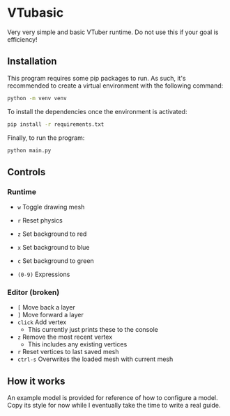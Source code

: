 # VTubasic

Very very simple and basic VTuber runtime. Do not use this if your goal is efficiency!

## Installation

This program requires some pip packages to run. As such, it's recommended to create a virtual environment with the following command:

```bash
python -m venv venv
```

To install the dependencies once the environment is activated:

```bash
pip install -r requirements.txt
```

Finally, to run the program:

```bash
python main.py
```

## Controls

### Runtime

- `w` Toggle drawing mesh
- `r` Reset physics
- `z` Set background to red
- `x` Set background to blue
- `c` Set background to green

- `(0-9)` Expressions

### Editor (broken)

- `[` Move back a layer
- `]` Move forward a layer
- `click` Add vertex
    - This currently just prints these to the console
- `z` Remove the most recent vertex
    - This includes any existing vertices
- `r` Reset vertices to last saved mesh
- `ctrl-s` Overwrites the loaded mesh with current mesh


## How it works

An example model is provided for reference of how to configure a model. Copy its style for now while I eventually take the time to write a real guide.